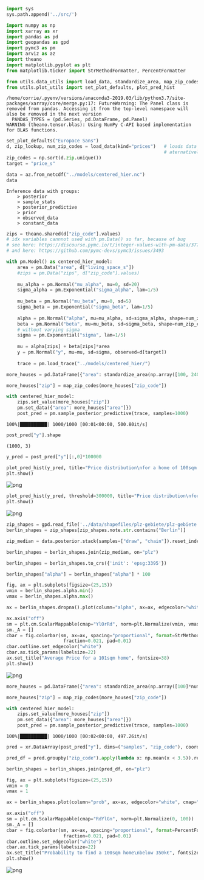 ```python
import sys
sys.path.append('../src/')

import numpy as np
import xarray as xr
import pandas as pd
import geopandas as gpd
import pymc3 as pm
import arviz as az
import theano
import matplotlib.pyplot as plt
from matplotlib.ticker import StrMethodFormatter, PercentFormatter

from utils.data_utils import load_data, standardize_area, map_zip_codes
from utils.plot_utils import set_plot_defaults, plot_pred_hist
```

    /home/corrie/.pyenv/versions/anaconda3-2019.03/lib/python3.7/site-packages/xarray/core/merge.py:17: FutureWarning: The Panel class is removed from pandas. Accessing it from the top-level namespace will also be removed in the next version
      PANDAS_TYPES = (pd.Series, pd.DataFrame, pd.Panel)
    WARNING (theano.tensor.blas): Using NumPy C-API based implementation for BLAS functions.



```python
set_plot_defaults("Europace Sans")
d, zip_lookup, num_zip_codes = load_data(kind="prices")   # loads data from data/interim_data/houses.csv 
                                                          # aternatively, use kind="rents" to load data from data/interim_data/rent.csv
zip_codes = np.sort(d.zip.unique())
target = "price_s"
```


```python
data = az.from_netcdf("../models/centered_hier.nc")
data
```




    Inference data with groups:
    	> posterior
    	> sample_stats
    	> posterior_predictive
    	> prior
    	> observed_data
    	> constant_data




```python
zips = theano.shared(d["zip_code"].values)
# idx variables cannnot used with pm.Data() so far, because of bug
# see here: https://discourse.pymc.io/t/integer-values-with-pm-data/3776
# and here: https://github.com/pymc-devs/pymc3/issues/3493

with pm.Model() as centered_hier_model:
    area = pm.Data("area", d["living_space_s"])
    #zips = pm.Data("zips", d["zip_code"].values)
    
    mu_alpha = pm.Normal("mu_alpha", mu=0, sd=20)
    sigma_alpha = pm.Exponential("sigma_alpha", lam=1/5)
    
    mu_beta = pm.Normal("mu_beta", mu=0, sd=5)
    sigma_beta = pm.Exponential("sigma_beta", lam=1/5)
    
    alpha = pm.Normal("alpha", mu=mu_alpha, sd=sigma_alpha, shape=num_zip_codes)
    beta = pm.Normal("beta", mu=mu_beta, sd=sigma_beta, shape=num_zip_codes)
    # without varying sigma
    sigma = pm.Exponential("sigma", lam=1/5)
    
    mu = alpha[zips] + beta[zips]*area
    y = pm.Normal("y", mu=mu, sd=sigma, observed=d[target])
    
    trace = pm.load_trace("../models/centered_hier/")
```


```python
more_houses = pd.DataFrame({"area": standardize_area(np.array([100, 240, 74]), d=d), "zip_code": ["10243", "10179", "12047"]})
```


```python
more_houses["zip"] = map_zip_codes(more_houses["zip_code"])
```


```python
with centered_hier_model:
    zips.set_value(more_houses["zip"])
    pm.set_data({"area": more_houses["area"]})
    post_pred = pm.sample_posterior_predictive(trace, samples=1000)
```

    100%|██████████| 1000/1000 [00:01<00:00, 500.80it/s]



```python
post_pred["y"].shape
```




    (1000, 3)




```python
y_pred = post_pred["y"][:,0]*100000
```


```python
plot_pred_hist(y_pred, title="Price distribution\nfor a home of 100sqm in 10243")
plt.show()
```


![png](07_Results_files/07_Results_9_0.png)



```python
plot_pred_hist(y_pred, threshold=300000, title="Price distribution\nfor a home of 100sqm in 10243")
plt.show()
```


![png](07_Results_files/07_Results_10_0.png)



```python
zip_shapes = gpd.read_file('../data/shapefiles/plz-gebiete/plz-gebiete.shp')
berlin_shapes = zip_shapes[zip_shapes.note.str.contains("Berlin")]
```


```python
zip_median = data.posterior.stack(samples=["draw", "chain"]).reset_index("samples")["alpha"].groupby("zip_code").median(dim="samples").to_dataframe()
```


```python
berlin_shapes = berlin_shapes.join(zip_median, on="plz")
```


```python
berlin_shapes = berlin_shapes.to_crs({'init': 'epsg:3395'})
```


```python
berlin_shapes["alpha"] = berlin_shapes["alpha"] * 100
```


```python
fig, ax = plt.subplots(figsize=(25,15))
vmin = berlin_shapes.alpha.min()
vmax = berlin_shapes.alpha.max()

ax = berlin_shapes.dropna().plot(column="alpha", ax=ax, edgecolor="white", cmap="YlOrRd")

ax.axis("off")
sm = plt.cm.ScalarMappable(cmap="YlOrRd", norm=plt.Normalize(vmin, vmax))
sm._A = []
cbar = fig.colorbar(sm, ax=ax, spacing="proportional", format=StrMethodFormatter("{x:.0f}k€"), 
                     fraction=0.021, pad=0.01)
cbar.outline.set_edgecolor("white")
cbar.ax.tick_params(labelsize=22)
ax.set_title("Average Price for a 101sqm home", fontsize=38)
plt.show()
```


![png](07_Results_files/07_Results_16_0.png)



```python
more_houses = pd.DataFrame({"area": standardize_area(np.array([100]*num_zip_codes), d=d), "zip_code": zip_codes})
```


```python
more_houses["zip"] = map_zip_codes(more_houses["zip_code"])
```


```python
with centered_hier_model:
    zips.set_value(more_houses["zip"])
    pm.set_data({"area": more_houses["area"]})
    post_pred = pm.sample_posterior_predictive(trace, samples=1000)
```

    100%|██████████| 1000/1000 [00:02<00:00, 497.26it/s]



```python
pred = xr.DataArray(post_pred["y"], dims=("samples", "zip_code"), coords={"zip_code": zip_codes})
```


```python
pred_df = pred.groupby("zip_code").apply(lambda x: np.mean(x < 3.5)).rename("prob").to_dataframe()
```


```python
berlin_shapes = berlin_shapes.join(pred_df, on="plz")
```


```python
fig, ax = plt.subplots(figsize=(25,15))
vmin = 0
vmax = 1 

ax = berlin_shapes.plot(column="prob", ax=ax, edgecolor="white", cmap="RdYlGn",vmin=vmin, vmax=vmax)

ax.axis("off")
sm = plt.cm.ScalarMappable(cmap="RdYlGn", norm=plt.Normalize(0, 100))
sm._A = []
cbar = fig.colorbar(sm, ax=ax, spacing="proportional", format=PercentFormatter(), 
                     fraction=0.021, pad=0.01)
cbar.outline.set_edgecolor("white")
cbar.ax.tick_params(labelsize=22)
ax.set_title("Probability to find a 100sqm home\nbelow 350k€", fontsize=38)
plt.show()
```


![png](07_Results_files/07_Results_23_0.png)

